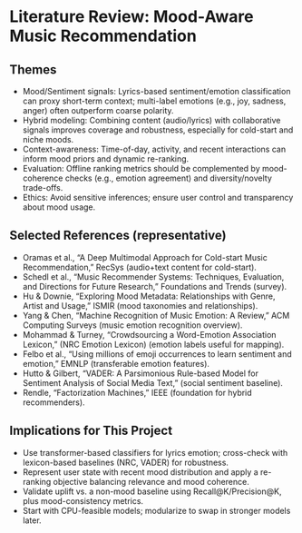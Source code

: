 # Literature Review: Mood-Aware Music Recommendation

## Themes
- Mood/Sentiment signals: Lyrics-based sentiment/emotion classification can proxy short-term context; multi-label emotions (e.g., joy, sadness, anger) often outperform coarse polarity.
- Hybrid modeling: Combining content (audio/lyrics) with collaborative signals improves coverage and robustness, especially for cold-start and niche moods.
- Context-awareness: Time-of-day, activity, and recent interactions can inform mood priors and dynamic re-ranking.
- Evaluation: Offline ranking metrics should be complemented by mood-coherence checks (e.g., emotion agreement) and diversity/novelty trade-offs.
- Ethics: Avoid sensitive inferences; ensure user control and transparency about mood usage.

## Selected References (representative)
- Oramas et al., “A Deep Multimodal Approach for Cold-start Music Recommendation,” RecSys (audio+text content for cold-start).
- Schedl et al., “Music Recommender Systems: Techniques, Evaluation, and Directions for Future Research,” Foundations and Trends (survey).
- Hu & Downie, “Exploring Mood Metadata: Relationships with Genre, Artist and Usage,” ISMIR (mood taxonomies and relationships).
- Yang & Chen, “Machine Recognition of Music Emotion: A Review,” ACM Computing Surveys (music emotion recognition overview).
- Mohammad & Turney, “Crowdsourcing a Word-Emotion Association Lexicon,” (NRC Emotion Lexicon) (emotion labels useful for mapping).
- Felbo et al., “Using millions of emoji occurrences to learn sentiment and emotion,” EMNLP (transferable emotion features).
- Hutto & Gilbert, “VADER: A Parsimonious Rule-based Model for Sentiment Analysis of Social Media Text,” (social sentiment baseline).
- Rendle, “Factorization Machines,” IEEE (foundation for hybrid recommenders).

## Implications for This Project
- Use transformer-based classifiers for lyrics emotion; cross-check with lexicon-based baselines (NRC, VADER) for robustness.
- Represent user state with recent mood distribution and apply a re-ranking objective balancing relevance and mood coherence.
- Validate uplift vs. a non-mood baseline using Recall@K/Precision@K, plus mood-consistency metrics.
- Start with CPU-feasible models; modularize to swap in stronger models later.
